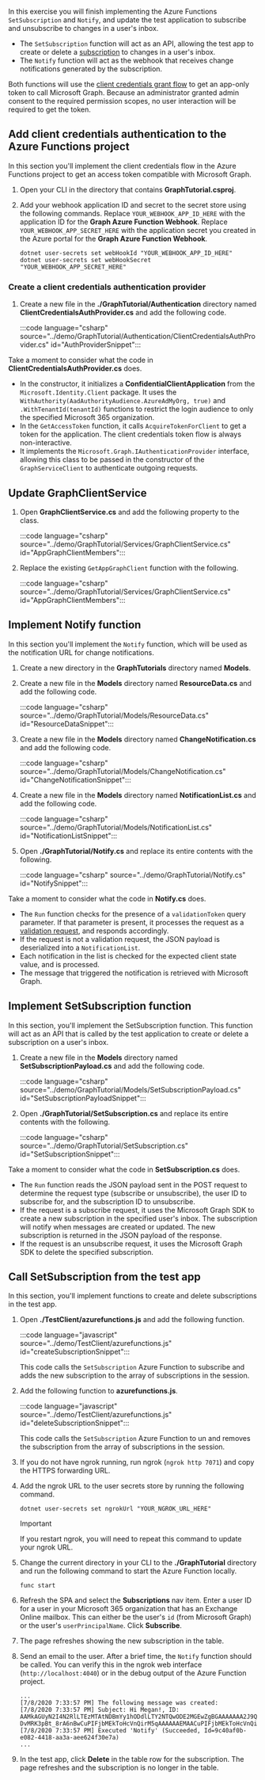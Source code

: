 <!-- markdownlint-disable MD002 MD041 -->

In this exercise you will finish implementing the Azure Functions `SetSubscription` and `Notify`, and update the test application to subscribe and unsubscribe to changes in a user's inbox.

- The `SetSubscription` function will act as an API, allowing the test app to create or delete a [subscription](https://docs.microsoft.com/graph/webhooks) to changes in a user's inbox.
- The `Notify` function will act as the webhook that receives change notifications generated by the subscription.

Both functions will use the [client credentials grant flow](https://docs.microsoft.com/azure/active-directory/develop/v2-oauth2-client-creds-grant-flow) to get an app-only token to call Microsoft Graph. Because an administrator granted admin consent to the required permission scopes, no user interaction will be required to get the token.

## Add client credentials authentication to the Azure Functions project

In this section you'll implement the client credentials flow in the Azure Functions project to get an access token compatible with Microsoft Graph.

1. Open your CLI in the directory that contains **GraphTutorial.csproj**.

1. Add your webhook application ID and secret to the secret store using the following commands. Replace `YOUR_WEBHOOK_APP_ID_HERE` with the application ID for the **Graph Azure Function Webhook**. Replace `YOUR_WEBHOOK_APP_SECRET_HERE` with the application secret you created in the Azure portal for the **Graph Azure Function Webhook**.

    ```Shell
    dotnet user-secrets set webHookId "YOUR_WEBHOOK_APP_ID_HERE"
    dotnet user-secrets set webHookSecret "YOUR_WEBHOOK_APP_SECRET_HERE"
    ```

### Create a client credentials authentication provider

1. Create a new file in the **./GraphTutorial/Authentication** directory named **ClientCredentialsAuthProvider.cs** and add the following code.

    :::code language="csharp" source="../demo/GraphTutorial/Authentication/ClientCredentialsAuthProvider.cs" id="AuthProviderSnippet":::

Take a moment to consider what the code in **ClientCredentialsAuthProvider.cs** does.

- In the constructor, it initializes a **ConfidentialClientApplication** from the `Microsoft.Identity.Client` package. It uses the `WithAuthority(AadAuthorityAudience.AzureAdMyOrg, true)` and `.WithTenantId(tenantId)` functions to restrict the login audience to only the specified Microsoft 365 organization.
- In the `GetAccessToken` function, it calls `AcquireTokenForClient` to get a token for the application. The client credentials token flow is always non-interactive.
- It implements the `Microsoft.Graph.IAuthenticationProvider` interface, allowing this class to be passed in the constructor of the `GraphServiceClient` to authenticate outgoing requests.

## Update GraphClientService

1. Open **GraphClientService.cs** and add the following property to the class.

    :::code language="csharp" source="../demo/GraphTutorial/Services/GraphClientService.cs" id="AppGraphClientMembers":::

1. Replace the existing `GetAppGraphClient` function with the following.

    :::code language="csharp" source="../demo/GraphTutorial/Services/GraphClientService.cs" id="AppGraphClientMembers":::

## Implement Notify function

In this section you'll implement the `Notify` function, which will be used as the notification URL for change notifications.

1. Create a new directory in the **GraphTutorials** directory named **Models**.

1. Create a new file in the **Models** directory named **ResourceData.cs** and add the following code.

    :::code language="csharp" source="../demo/GraphTutorial/Models/ResourceData.cs" id="ResourceDataSnippet":::

1. Create a new file in the **Models** directory named **ChangeNotification.cs** and add the following code.

    :::code language="csharp" source="../demo/GraphTutorial/Models/ChangeNotification.cs" id="ChangeNotificationSnippet":::

1. Create a new file in the **Models** directory named **NotificationList.cs** and add the following code.

    :::code language="csharp" source="../demo/GraphTutorial/Models/NotificationList.cs" id="NotificationListSnippet":::

1. Open **./GraphTutorial/Notify.cs** and replace its entire contents with the following.

    :::code language="csharp" source="../demo/GraphTutorial/Notify.cs" id="NotifySnippet":::

Take a moment to consider what the code in **Notify.cs** does.

- The `Run` function checks for the presence of a `validationToken` query parameter. If that parameter is present, it processes the request as a [validation request](https://docs.microsoft.com/graph/webhooks#notification-endpoint-validation), and responds accordingly.
- If the request is not a validation request, the JSON payload is deserialized into a `NotificationList`.
- Each notification in the list is checked for the expected client state value, and is processed.
- The message that triggered the notification is retrieved with Microsoft Graph.

## Implement SetSubscription function

In this section, you'll implement the SetSubscription function. This function will act as an API that is called by the test application to create or delete a subscription on a user's inbox.

1. Create a new file in the **Models** directory named **SetSubscriptionPayload.cs** and add the following code.

    :::code language="csharp" source="../demo/GraphTutorial/Models/SetSubscriptionPayload.cs" id="SetSubscriptionPayloadSnippet":::

1. Open **./GraphTutorial/SetSubscription.cs** and replace its entire contents with the following.

    :::code language="csharp" source="../demo/GraphTutorial/SetSubscription.cs" id="SetSubscriptionSnippet":::

Take a moment to consider what the code in **SetSubscription.cs** does.

- The `Run` function reads the JSON payload sent in the POST request to determine the request type (subscribe or unsubscribe), the user ID to subscribe for, and the subscription ID to unsubscribe.
- If the request is a subscribe request, it uses the Microsoft Graph SDK to create a new subscription in the specified user's inbox. The subscription will notify when messages are created or updated. The new subscription is returned in the JSON payload of the response.
- If the request is an unsubscribe request, it uses the Microsoft Graph SDK to delete the specified subscription.

## Call SetSubscription from the test app

In this section, you'll implement functions to create and delete subscriptions in the test app.

1. Open **./TestClient/azurefunctions.js** and add the following function.

    :::code language="javascript" source="../demo/TestClient/azurefunctions.js" id="createSubscriptionSnippet":::

    This code calls the `SetSubscription` Azure Function to subscribe and adds the new subscription to the array of subscriptions in the session.

1. Add the following function to **azurefunctions.js**.

    :::code language="javascript" source="../demo/TestClient/azurefunctions.js" id="deleteSubscriptionSnippet":::

    This code calls the `SetSubscription` Azure Function to un and removes the subscription from the array of subscriptions in the session.

1. If you do not have ngrok running, run ngrok (`ngrok http 7071`) and copy the HTTPS forwarding URL.

1. Add the ngrok URL to the user secrets store by running the following command.

    ```Shell
    dotnet user-secrets set ngrokUrl "YOUR_NGROK_URL_HERE"
    ```

    > [!IMPORTANT]
    > If you restart ngrok, you will need to repeat this command to update your ngrok URL.

1. Change the current directory in your CLI to the **./GraphTutorial** directory and run the following command to start the Azure Function locally.

    ```Shell
    func start
    ```

1. Refresh the SPA and select the **Subscriptions** nav item. Enter a user ID for a user in your Microsoft 365 organization that has an Exchange Online mailbox. This can either be the user's `id` (from Microsoft Graph) or the user's `userPrincipalName`. Click **Subscribe**.

1. The page refreshes showing the new subscription in the table.

1. Send an email to the user. After a brief time, the `Notify` function should be called. You can verify this in the ngrok web interface (`http://localhost:4040`) or in the debug output of the Azure Function project.

    ```Shell
    ...
    [7/8/2020 7:33:57 PM] The following message was created:
    [7/8/2020 7:33:57 PM] Subject: Hi Megan!, ID: AAMkAGUyN2I4N2RlLTEzMTAtNDBmYy1hODdlLTY2NTQwODE2MGEwZgBGAAAAAAA2J9QH-DvMRK3pBt_8rA6nBwCuPIFjbMEkToHcVnQirM5qAAAAAAEMAACuPIFjbMEkToHcVnQirM5qAACHmpAsAAA=
    [7/8/2020 7:33:57 PM] Executed 'Notify' (Succeeded, Id=9c40af0b-e082-4418-aa3a-aee624f30e7a)
    ...
    ```

1. In the test app, click **Delete** in the table row for the subscription. The page refreshes and the subscription is no longer in the table.
